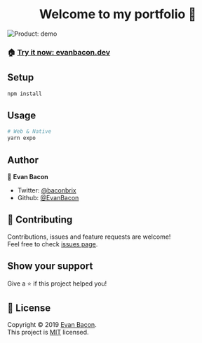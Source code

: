 <h1 align="center">Welcome to my portfolio 👋</h1>

<img alt="Product: demo" src="assets/shoes.jpeg" />

### 🏠 [**Try it now: evanbacon.dev**](https://evanbacon.dev)

## Setup

```sh
npm install
```

## Usage

```sh
# Web & Native
yarn expo
```

## Author

👤 **Evan Bacon**

- Twitter: [@baconbrix](https://twitter.com/baconbrix)
- Github: [@EvanBacon](https://github.com/EvanBacon)

## 🤝 Contributing

Contributions, issues and feature requests are welcome!<br />Feel free to check [issues page](https://github.com/EvanBacon/portfolio/issues).

## Show your support

Give a ⭐️ if this project helped you!

## 📝 License

Copyright © 2019 [Evan Bacon](https://github.com/EvanBacon).<br />
This project is [MIT](/LICENSE) licensed.

